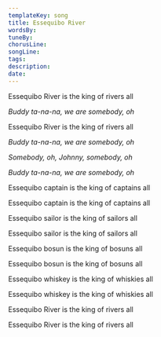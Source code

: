 ```yaml
---
templateKey: song
title: Essequibo River  
wordsBy:
tuneBy:
chorusLine:
songLine:
tags:
description:
date:
---
```

Essequibo River is the king of rivers all

*Buddy ta-na-na, we are somebody, oh*

Essequibo River is the king of rivers all

*Buddy ta-na-na, we are somebody, oh*

*Somebody, oh, Johnny, somebody, oh*

*Buddy ta-na-na, we are somebody, oh*

Essequibo captain is the king of captains all

Essequibo captain is the king of captains all

Essequibo sailor is the king of sailors all

Essequibo sailor is the king of sailors all

Essequibo bosun is the king of bosuns all

Essequibo bosun is the king of bosuns all

Essequibo whiskey is the king of whiskies all

Essequibo whiskey is the king of whiskies all

Essequibo River is the king of rivers all

Essequibo River is the king of rivers all
